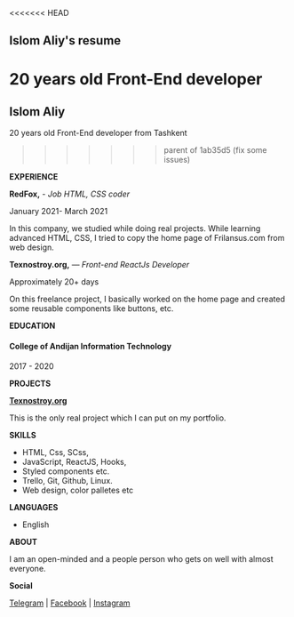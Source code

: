<<<<<<< HEAD
## Islom Aliy's resume
 **20 years old Front-End developer**
=======
## Islom Aliy
 20 years old Front-End developer from Tashkent
>>>>>>> parent of 1ab35d5 (fix some issues)

**EXPERIENCE**

 **RedFox,** - *Job HTML, CSS coder*
  
   January 2021- March 2021
  
   In this company, we studied while doing real projects. While learning advanced HTML, CSS, I tried 
  to copy the home page of Frilansus.com from web design.

 **Texnostroy.org,** — *Front-end ReactJs Developer*
   
   Approximately 20+ days

   On this freelance project, I basically worked on the home page and created some reusable components  like buttons, etc.


 **EDUCATION**
 
####   College of  Andijan Information Technology
   2017 - 2020

 **PROJECTS**

   [**Texnostroy.org**](https://texnostroy.org)
  
   This is the only real project which I can put on my portfolio.

 **SKILLS**
  
  - HTML, Css, SCss,
  - JavaScript, ReactJS, Hooks,
  - Styled components etc.
  - Trello, Git, Github, Linux.
  - Web design, color palletes etc

 **LANGUAGES**
  
 - English

  **ABOUT**

  I am an open-minded and a people person who  gets on well with almost everyone.

 **Social**

  [Telegram](https://t.me/islomaliy74) | [Facebook](https://facebook.com/theislomaliy) | [Instagram](https://instagram.com/islomaliy74)
